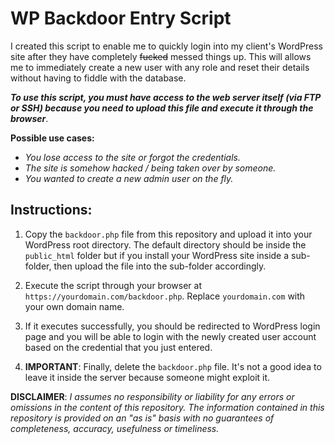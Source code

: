 WP Backdoor Entry Script
======

I created this script to enable me to quickly login into my client's WordPress site after they have completely ~~fucked~~ messed things up. This will allows me to immediately create a new user with any role and reset their details without having to fiddle with the database.

**_To use this script, you must have access to the web server itself (via FTP or SSH) because you need to upload this file and execute it through the browser_**.

**Possible use cases:**
- *You lose access to the site or forgot the credentials.*
- *The site is somehow hacked / being taken over by someone.*
- *You wanted to create a new admin user on the fly.*

Instructions:
------

1. Copy the `backdoor.php` file from this repository and upload it into your WordPress root directory. The default directory should be inside the `public_html` folder but if you install your WordPress site inside a sub-folder, then upload the file into the sub-folder accordingly.

2. Execute the script through your browser at `https://yourdomain.com/backdoor.php`. Replace `yourdomain.com` with your own domain name.

3. If it executes successfully, you should be redirected to WordPress login page and you will be able to login with the newly created user account based on the credential that you just entered.

4. **IMPORTANT**: Finally, delete the `backdoor.php` file. It's not a good idea to leave it inside the server because someone might exploit it.

**DISCLAIMER**: *I assumes no responsibility or liability for any errors or omissions in the content of this repository. The information contained in this repository is provided on an "as is" basis with no guarantees of completeness, accuracy, usefulness or timeliness.*